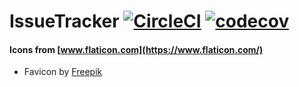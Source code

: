 # IssueTracker [![CircleCI](https://circleci.com/gh/nursh/IssueTracker.svg?style=svg)](https://circleci.com/gh/nursh/IssueTracker) [![codecov](https://codecov.io/gh/nursh/IssueTracker/branch/master/graph/badge.svg)](https://codecov.io/gh/nursh/IssueTracker)




#### Icons from [www.flaticon.com](https://www.flaticon.com/) 

- Favicon by [Freepik]("https://www.flaticon.com/authors/freepik")